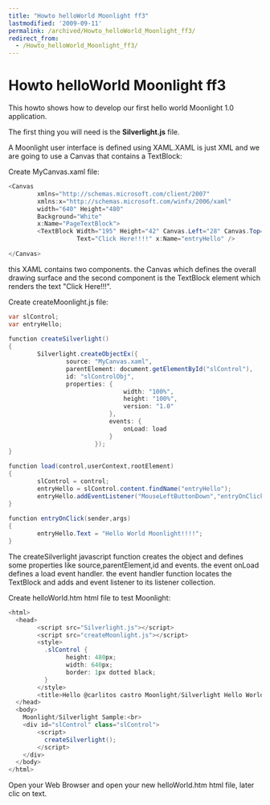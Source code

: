 ```yaml
---
title: "Howto helloWorld Moonlight ff3"
lastmodified: '2009-09-11'
permalink: /archived/Howto_helloWorld_Moonlight_ff3/
redirect_from:
  - /Howto_helloWorld_Moonlight_ff3/
---
```


Howto helloWorld Moonlight ff3
==============================

 This howto shows how to develop our first hello world Moonlight 1.0 application.

The first thing you will need is the **Silverlight.js** file.

A Moonlight user interface is defined using XAML.XAML is just XML and we are going to use a Canvas that contains a TextBlock:

Create MyCanvas.xaml file:

``` csharp
<Canvas
        xmlns="http://schemas.microsoft.com/client/2007"
        xmlns:x="http://schemas.microsoft.com/winfx/2006/xaml"
        width="640" Height="480"
        Background="White"
        x:Name="PageTextBlock">
        <TextBlock Width="195" Height="42" Canvas.Left="28" Canvas.Top="35"
                   Text="Click Here!!!!" x:Name="entryHello" /> 
 
</Canvas>
```

this XAML contains two components. the Canvas which defines the overall drawing surface and the second component is the TextBlock element which renders the text "Click Here!!!".

Create createMoonlight.js file:

``` csharp
var slControl;
var entryHello;
 
function createSilverlight()
{
        Silverlight.createObjectEx({
                source: "MyCanvas.xaml",
                parentElement: document.getElementById("slControl"),
                id: "slControlObj",
                properties: {
                                width: "100%",
                                height: "100%",
                                version: "1.0"
                            },
                            events: {
                                onLoad: load
                            }
                        });
}
 
function load(control,userContext,rootElement)
{
        slControl = control;
        entryHello = slControl.content.findName("entryHello");
        entryHello.addEventListener("MouseLeftButtonDown","entryOnClick");
}
 
function entryOnClick(sender,args)
{
        entryHello.Text = "Hello World Moonlight!!!!";
}
```

The createSilverlight javascript function creates the object and defines some properties like source,parentElement,id and events. the event onLoad defines a load event handler. the event handler function locates the TextBlock and adds and event listener to its listener collection.

Create helloWorld.htm html file to test Moonlight:

``` csharp
<html>
  <head>
        <script src="Silverlight.js"></script>
        <script src="createMoonlight.js"></script>
        <style>
          .slControl {
                height: 480px;
                width: 640px;
                border: 1px dotted black;
          }
        </style>
        <title>Hello @carlitos castro Moonlight/Silverlight Hello World!!!!</title>    
  </head>
  <body>
    Moonlight/Silverlight Sample:<br>
    <div id="slControl" class="slControl">
        <script>
          createSilverlight();
        </script>
    </div>
  </body>
</html>
```

Open your Web Browser and open your new helloWorld.htm html file, later clic on text.


